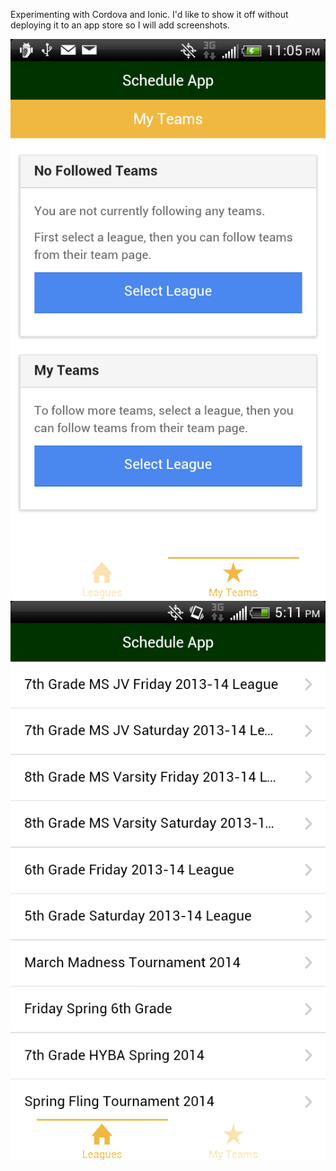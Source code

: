 Experimenting with Cordova and Ionic. I'd like to show it off without deploying it to an app store so I will add screenshots.

![Image 1](Screenshot_2014-09-03-23-05-01.png)
![Image 2](Screenshot_2014-09-16-17-11-52.png)

